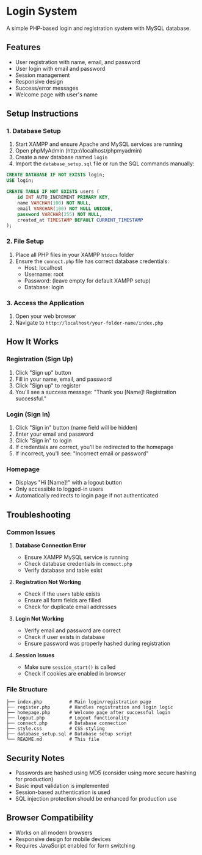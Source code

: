 # Login System

A simple PHP-based login and registration system with MySQL database.

## Features

- User registration with name, email, and password
- User login with email and password
- Session management
- Responsive design
- Success/error messages
- Welcome page with user's name

## Setup Instructions

### 1. Database Setup

1. Start XAMPP and ensure Apache and MySQL services are running
2. Open phpMyAdmin (http://localhost/phpmyadmin)
3. Create a new database named `login`
4. Import the `database_setup.sql` file or run the SQL commands manually:

```sql
CREATE DATABASE IF NOT EXISTS login;
USE login;

CREATE TABLE IF NOT EXISTS users (
    id INT AUTO_INCREMENT PRIMARY KEY,
    name VARCHAR(100) NOT NULL,
    email VARCHAR(100) NOT NULL UNIQUE,
    password VARCHAR(255) NOT NULL,
    created_at TIMESTAMP DEFAULT CURRENT_TIMESTAMP
);
```

### 2. File Setup

1. Place all PHP files in your XAMPP `htdocs` folder
2. Ensure the `connect.php` file has correct database credentials:
   - Host: localhost
   - Username: root
   - Password: (leave empty for default XAMPP setup)
   - Database: login

### 3. Access the Application

1. Open your web browser
2. Navigate to `http://localhost/your-folder-name/index.php`

## How It Works

### Registration (Sign Up)
1. Click "Sign up" button
2. Fill in your name, email, and password
3. Click "Sign up" to register
4. You'll see a success message: "Thank you [Name]! Registration successful."

### Login (Sign In)
1. Click "Sign in" button (name field will be hidden)
2. Enter your email and password
3. Click "Sign in" to login
4. If credentials are correct, you'll be redirected to the homepage
5. If incorrect, you'll see: "Incorrect email or password"

### Homepage
- Displays "Hi [Name]!" with a logout button
- Only accessible to logged-in users
- Automatically redirects to login page if not authenticated

## Troubleshooting

### Common Issues

1. **Database Connection Error**
   - Ensure XAMPP MySQL service is running
   - Check database credentials in `connect.php`
   - Verify database and table exist

2. **Registration Not Working**
   - Check if the `users` table exists
   - Ensure all form fields are filled
   - Check for duplicate email addresses

3. **Login Not Working**
   - Verify email and password are correct
   - Check if user exists in database
   - Ensure password was properly hashed during registration

4. **Session Issues**
   - Make sure `session_start()` is called
   - Check if cookies are enabled in browser

### File Structure
```
├── index.php          # Main login/registration page
├── register.php       # Handles registration and login logic
├── homepage.php       # Welcome page after successful login
├── logout.php         # Logout functionality
├── connect.php        # Database connection
├── style.css          # CSS styling
├── database_setup.sql # Database setup script
└── README.md          # This file
```

## Security Notes

- Passwords are hashed using MD5 (consider using more secure hashing for production)
- Basic input validation is implemented
- Session-based authentication is used
- SQL injection protection should be enhanced for production use

## Browser Compatibility

- Works on all modern browsers
- Responsive design for mobile devices
- Requires JavaScript enabled for form switching
